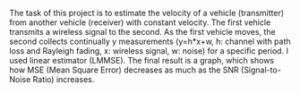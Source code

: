 The task of this project is to estimate the velocity of a vehicle (transmitter) from another vehicle (receiver) with constant velocity. The first vehicle transmits a wireless signal to the second. As the first vehicle moves, the second collects continually y measurements (y=h*x+w, h: channel with path loss and Rayleigh fading, x: wireless signal, w: noise) for a specific period. I used linear estimator (LMMSE). The final result is a graph, which shows how MSE (Mean Square Error) decreases as much as the SNR (Signal-to-Noise Ratio) increases.
